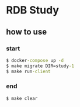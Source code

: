 # RDB Study

## how to use

### start

```cmd
$ docker-compose up -d
$ make migrate DIR=study-1
$ make run-client
```
### end

```cmd
$ make clear
```
